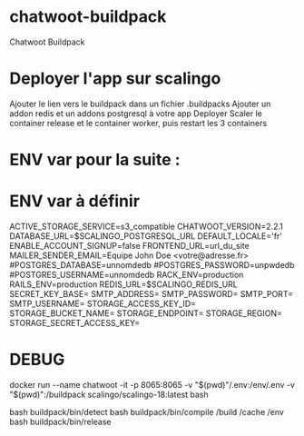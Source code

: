 # chatwoot-buildpack
Chatwoot Buildpack

# Deployer l'app sur scalingo

Ajouter le lien vers le buildpack dans un fichier .buildpacks
Ajouter un addon redis et un addons postgresql à votre app
Deployer
Scaler le container release et le container worker, puis restart les 3 containers

# ENV var pour la suite :

# ENV var à définir

ACTIVE_STORAGE_SERVICE=s3_compatible
CHATWOOT_VERSION=2.2.1
DATABASE_URL=$SCALINGO_POSTGRESQL_URL
DEFAULT_LOCALE='fr'
ENABLE_ACCOUNT_SIGNUP=false
FRONTEND_URL=url_du_site
MAILER_SENDER_EMAIL=Equipe John Doe <votre@adresse.fr>
#POSTGRES_DATABASE=unnomdedb
#POSTGRES_PASSWORD=unpwdedb
#POSTGRES_USERNAME=unnomdedb
RACK_ENV=production
RAILS_ENV=production
REDIS_URL=$SCALINGO_REDIS_URL
SECRET_KEY_BASE=
SMTP_ADDRESS=
SMTP_PASSWORD=
SMTP_PORT=
SMTP_USERNAME=
STORAGE_ACCESS_KEY_ID=
STORAGE_BUCKET_NAME=
STORAGE_ENDPOINT=
STORAGE_REGION=
STORAGE_SECRET_ACCESS_KEY=

# DEBUG
docker run --name chatwoot -it -p 8065:8065 -v "$(pwd)"/.env:/env/.env -v "$(pwd)":/buildpack scalingo/scalingo-18:latest bash

bash buildpack/bin/detect
bash buildpack/bin/compile /build /cache /env
bash buildpack/bin/release

